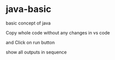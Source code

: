 # java-basic
basic concept of java 


Copy whole code without any changes in vs code 

and Click on run button 

show all outputs in sequence 

